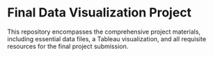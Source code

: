 # Final Data Visualization Project
This repository encompasses the comprehensive project materials, including essential data files, a Tableau visualization, and all requisite resources for the final project submission.
